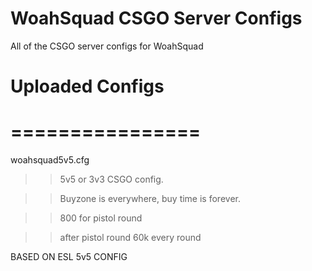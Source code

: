 # WoahSquad CSGO Server Configs
All of the CSGO server configs for WoahSquad

# Uploaded Configs
# ================
woahsquad5v5.cfg
>> 5v5 or 3v3 CSGO config.

>> Buyzone is everywhere, buy time is forever. 

>> 800 for pistol round

>> after pistol round 60k every round

BASED ON ESL 5v5 CONFIG
